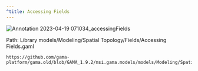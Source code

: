 ```yaml
---
^title: Accessing Fields
---
```


![Annotation 2023-04-19 071034_accessingFields](https://user-images.githubusercontent.com/4437331/232973587-00af2b29-ffca-4366-a926-665c58d16cd4.png)

Path: Library models/Modeling/Spatial Topology/Fields/Accessing Fields.gaml

```gaml reference
https://github.com/gama-platform/gama.old/blob/GAMA_1.9.2/msi.gama.models/models/Modeling/Spatial%20Topology/Fields/Accessing%20Fields.gaml
```